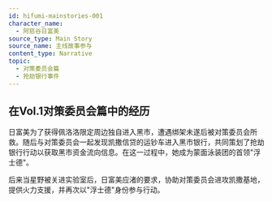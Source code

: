 ```yaml
---
id: hifumi-mainstories-001
character_name:
  - 阿慈谷日富美
source_type: Main Story
source_name: 主线故事参与
content_type: Narrative
topic:
  - 对策委员会篇
  - 抢劫银行事件
---
```

## 在Vol.1对策委员会篇中的经历
日富美为了获得佩洛洛限定周边独自进入黑市，遭遇绑架未遂后被对策委员会所救。随后与对策委员会一起发现凯撒信贷的运钞车进入黑市银行，共同策划了抢劫银行行动以获取黑市资金流向信息。在这一过程中，她成为蒙面泳装团的首领"浮士德"。

后来当星野被关进实验室后，日富美应渚的要求，协助对策委员会进攻凯撒基地，提供火力支援，并再次以"浮士德"身份参与行动。